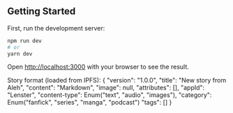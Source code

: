 
## Getting Started

First, run the development server:

```bash
npm run dev
# or
yarn dev
```

Open [http://localhost:3000](http://localhost:3000) with your browser to see the result.


Story format (loaded from IPFS):
{
    "version": "1.0.0",
    "title": "New story from Aleh",
    "content": "Markdown",
    "image": null,
    "attributes": [],
    "appId": "Lenster",
    "content-type": Enum("text", "audio", "images"),
    "category": Enum("fanfick", "series", "manga", "podcast")
    "tags": []
}